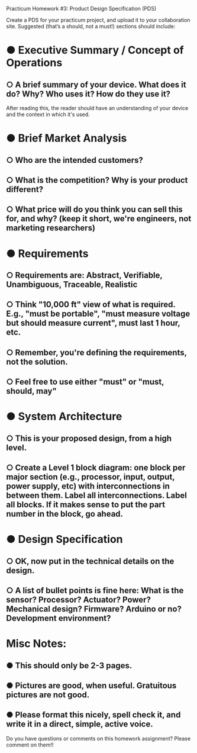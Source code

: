 Practicum Homework #3: Product Design Specification (PDS)

Create a PDS for your practicum project, and upload it to your collaboration site. Suggested (that’s a should, not a must!) sections should include:

# ● Executive Summary / Concept of Operations
## ○ A brief summary of your device. What does it do? Why? Who uses it? How do they use it?
After reading this, the reader should have an understanding of your device and the context in which it's used.



# ● Brief Market Analysis
## ○ Who are the intended customers?
## ○ What is the competition? Why is your product different?
## ○ What price will do you think you can sell this for, and why? (keep it short, we're engineers, not marketing researchers)



# ● Requirements
## ○ Requirements are: Abstract, Verifiable, Unambiguous, Traceable, Realistic
## ○ Think "10,000 ft" view of what is required. E.g., "must be portable", "must measure voltage but should measure current", must last 1 hour, etc.
## ○ Remember, you're defining the requirements, not the solution.
## ○ Feel free to use either "must" or "must, should, may"



# ● System Architecture
## ○ This is your proposed design, from a high level.
## ○ Create a Level 1 block diagram: one block per major section (e.g., processor, input, output, power supply, etc) with interconnections in between them. Label all interconnections. Label all blocks. If it makes sense to put the part number in the block, go ahead.



# ● Design Specification
## ○ OK, now put in the technical details on the design.
## ○ A list of bullet points is fine here: What is the sensor? Processor? Actuator? Power? Mechanical design? Firmware? Arduino or no? Development environment?



# Misc Notes:
## ● This should only be 2-3 pages.
## ● Pictures are good, when useful. Gratuitous pictures are not good.
## ● Please format this nicely, spell check it, and write it in a direct, simple, active voice.

Do you have questions or comments on this homework assignment? Please comment on them!!